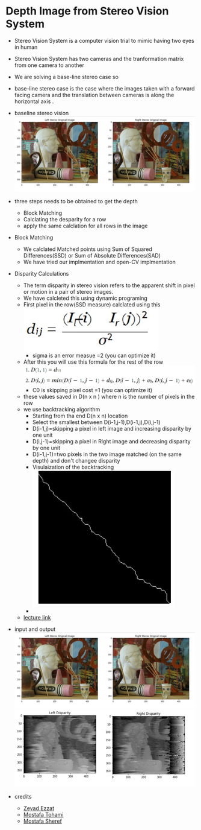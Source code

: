 
# Depth Image from Stereo Vision System

 - 	Stereo Vision System is a computer vision trial to mimic having two eyes in human
 - Stereo Vision System  has two cameras and the tranformation matrix from one camera to another 
 - We are solving a base-line stereo case so 
 - base-line stereo case is the case where the images taken with a forward facing camera and the translation between cameras is along the horizontal axis .
  - baseline stereo vision ![](images/stereo_vision.jpg)
  

 - three steps needs to be obtained to get the depth
	 - Block Matching 
	 - Calclating the desparity for a row 
	 - apply the same calclation for all rows in the image
 - Block Matching 
	 - We calclated Matched points using Sum of Squared Differences(SSD) or Sum of Absolute Differences(SAD)
	 - We have tried our implmentation and open-CV implmentation 
 - Disparity Calculations 
	 - The term disparity in stereo vision refers to the apparent shift in pixel or motion in a pair of stereo images.
	 - We have calcleted this using dynamic programing
	 - First pixel in the row(SSD measure) calclated using this![](images/dij.jpg)
		 - sigma is an error measue =2 (you can optimize it)
	 - After this you will use this formula for the rest of the row ![](images/Matrix.jpg)
		 - C0 is skipping pixel cost =1 (you can optimize it)
	 - these values saved in D(n x n ) where n is the number of pixels in the row
	 - we use backtracking algorithm 
		 - Starting from tha end D(n x n) location 
		 - Select the smallest between D(i-1,j-1),D(i-1,j),D(i,j-1)
		 - D(i-1,j)=skipping a pixel in left image and increasing disparity by one unit
		 - D(i,j-1)=skipping a pixel in Right image and decreasing disparity by one unit
		 -   D(i-1,j-1)=two pixels in the two image matched (on the same depth) and don't changee disparity
		 - Visulaization of the backtracking ![](images/backtracking_visualization.jpg)
		 - 
	 - [lecture link](https://web.yonsei.ac.kr/hgjung/Lectures/AUE859/6.%20Stereo%20Matching.pdf)
 - input and output![](images/stereo_vision.jpg)
 ![](images/Disparity.jpg)
 

- credits
	- [Zeyad Ezzat](https://github.com/zeyad3ezzat)
	- [Mostafa Tohami](https://github.com/tohamybasha)
	- [Mostafa Sheref](https://github.com/tohamybasha)





	

